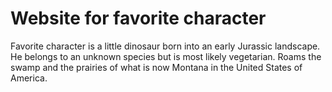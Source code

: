 # Website for favorite character
Favorite character is a little dinosaur born into an early Jurassic landscape. 
He belongs to an unknown species but is most likely vegetarian.
Roams the swamp and the prairies of what is now Montana in the United States of America.
